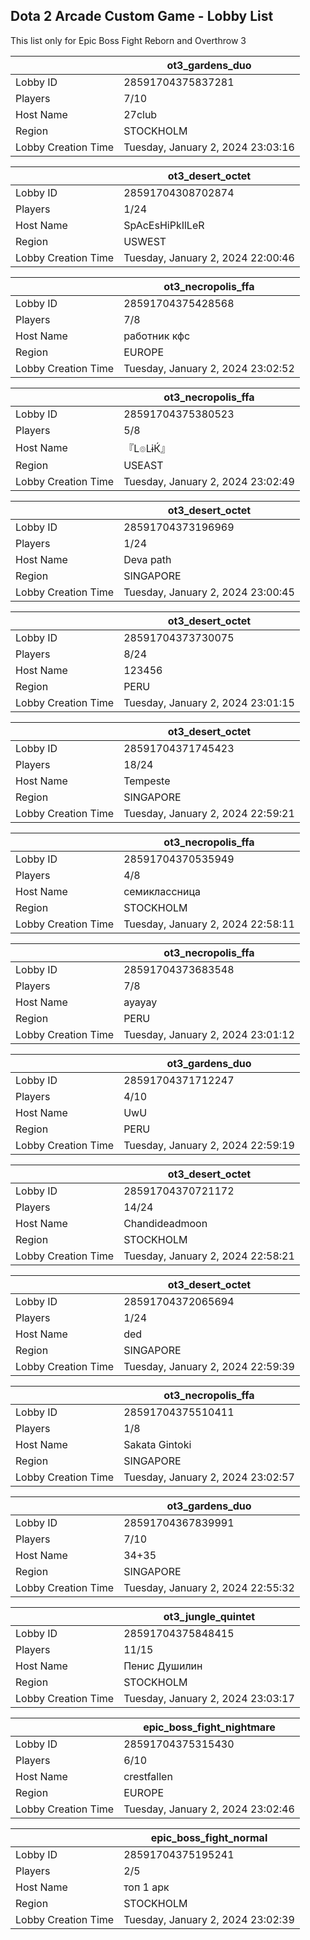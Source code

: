 ## Dota 2 Arcade Custom Game - Lobby List

This list only for Epic Boss Fight Reborn and Overthrow 3

|  | ot3_gardens_duo |
| ------ | ------ |
| Lobby ID | 28591704375837281 |
| Players | 7/10 |
| Host Name | 27club |
| Region | STOCKHOLM |
| Lobby Creation Time | Tuesday, January 2, 2024 23:03:16 |


|  | ot3_desert_octet |
| ------ | ------ |
| Lobby ID | 28591704308702874 |
| Players | 1/24 |
| Host Name | SpAcEsHiPkIlLeR |
| Region | USWEST |
| Lobby Creation Time | Tuesday, January 2, 2024 22:00:46 |


|  | ot3_necropolis_ffa |
| ------ | ------ |
| Lobby ID | 28591704375428568 |
| Players | 7/8 |
| Host Name | работник кфс |
| Region | EUROPE |
| Lobby Creation Time | Tuesday, January 2, 2024 23:02:52 |


|  | ot3_necropolis_ffa |
| ------ | ------ |
| Lobby ID | 28591704375380523 |
| Players | 5/8 |
| Host Name | 『L๏LɨЌ』 |
| Region | USEAST |
| Lobby Creation Time | Tuesday, January 2, 2024 23:02:49 |


|  | ot3_desert_octet |
| ------ | ------ |
| Lobby ID | 28591704373196969 |
| Players | 1/24 |
| Host Name | Deva path |
| Region | SINGAPORE |
| Lobby Creation Time | Tuesday, January 2, 2024 23:00:45 |


|  | ot3_desert_octet |
| ------ | ------ |
| Lobby ID | 28591704373730075 |
| Players | 8/24 |
| Host Name | 123456 |
| Region | PERU |
| Lobby Creation Time | Tuesday, January 2, 2024 23:01:15 |


|  | ot3_desert_octet |
| ------ | ------ |
| Lobby ID | 28591704371745423 |
| Players | 18/24 |
| Host Name | Tempeste |
| Region | SINGAPORE |
| Lobby Creation Time | Tuesday, January 2, 2024 22:59:21 |


|  | ot3_necropolis_ffa |
| ------ | ------ |
| Lobby ID | 28591704370535949 |
| Players | 4/8 |
| Host Name | семиклассница |
| Region | STOCKHOLM |
| Lobby Creation Time | Tuesday, January 2, 2024 22:58:11 |


|  | ot3_necropolis_ffa |
| ------ | ------ |
| Lobby ID | 28591704373683548 |
| Players | 7/8 |
| Host Name | ayayay |
| Region | PERU |
| Lobby Creation Time | Tuesday, January 2, 2024 23:01:12 |


|  | ot3_gardens_duo |
| ------ | ------ |
| Lobby ID | 28591704371712247 |
| Players | 4/10 |
| Host Name | UwU |
| Region | PERU |
| Lobby Creation Time | Tuesday, January 2, 2024 22:59:19 |


|  | ot3_desert_octet |
| ------ | ------ |
| Lobby ID | 28591704370721172 |
| Players | 14/24 |
| Host Name | Chandideadmoon |
| Region | STOCKHOLM |
| Lobby Creation Time | Tuesday, January 2, 2024 22:58:21 |


|  | ot3_desert_octet |
| ------ | ------ |
| Lobby ID | 28591704372065694 |
| Players | 1/24 |
| Host Name | ded |
| Region | SINGAPORE |
| Lobby Creation Time | Tuesday, January 2, 2024 22:59:39 |


|  | ot3_necropolis_ffa |
| ------ | ------ |
| Lobby ID | 28591704375510411 |
| Players | 1/8 |
| Host Name | Sakata Gintoki |
| Region | SINGAPORE |
| Lobby Creation Time | Tuesday, January 2, 2024 23:02:57 |


|  | ot3_gardens_duo |
| ------ | ------ |
| Lobby ID | 28591704367839991 |
| Players | 7/10 |
| Host Name | 34+35 |
| Region | SINGAPORE |
| Lobby Creation Time | Tuesday, January 2, 2024 22:55:32 |


|  | ot3_jungle_quintet |
| ------ | ------ |
| Lobby ID | 28591704375848415 |
| Players | 11/15 |
| Host Name | Пенис Душилин |
| Region | STOCKHOLM |
| Lobby Creation Time | Tuesday, January 2, 2024 23:03:17 |


|  | epic_boss_fight_nightmare |
| ------ | ------ |
| Lobby ID | 28591704375315430 |
| Players | 6/10 |
| Host Name | crestfallen |
| Region | EUROPE |
| Lobby Creation Time | Tuesday, January 2, 2024 23:02:46 |


|  | epic_boss_fight_normal |
| ------ | ------ |
| Lobby ID | 28591704375195241 |
| Players | 2/5 |
| Host Name | топ 1 арк |
| Region | STOCKHOLM |
| Lobby Creation Time | Tuesday, January 2, 2024 23:02:39 |


